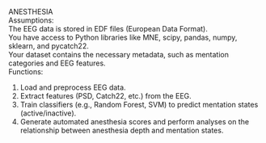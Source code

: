 ANESTHESIA\
Assumptions:\
The EEG data is stored in EDF files (European Data Format).\
You have access to Python libraries like MNE, scipy, pandas, numpy, sklearn, and pycatch22.\
Your dataset contains the necessary metadata, such as mentation categories and EEG features.\
Functions:
1. Load and preprocess EEG data.
2. Extract features (PSD, Catch22, etc.) from the EEG.
3. Train classifiers (e.g., Random Forest, SVM) to predict mentation states (active/inactive).
4. Generate automated anesthesia scores and perform analyses on the relationship between anesthesia depth and mentation states.
